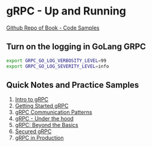 # gRPC - Up and Running

[Github Repo of Book - Code Samples](https://github.com/grpc-up-and-running/samples)

## Turn on the logging in GoLang GRPC
```bash
export GRPC_GO_LOG_VERBOSITY_LEVEL=99 
export GRPC_GO_LOG_SEVERITY_LEVEL=info
```

## Quick Notes and Practice Samples
1. [Intro to gRPC](intro/README.md)
2. [Getting Started gRPC](getting_started/README.md)
3. [gRPC Communication Patterns](communication_patterns/README.md)
4. [gRPC - Under the hood](under_the_hood/README.md)
5. [gRPC: Beyond the Basics](beyond_basic/README.md)
6. [Secured gRPC](secured_grpc/README.md)
7. [gRPC in Production](grpc_in_production/README.md)
